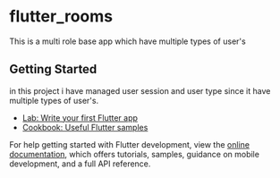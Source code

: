# flutter_rooms

This is a multi role base app which have multiple types of user's

## Getting Started

in this project i have managed user session and user type since it have multiple types of user's.

- [Lab: Write your first Flutter app](https://docs.flutter.dev/get-started/codelab)
- [Cookbook: Useful Flutter samples](https://docs.flutter.dev/cookbook)

For help getting started with Flutter development, view the
[online documentation](https://docs.flutter.dev/), which offers tutorials,
samples, guidance on mobile development, and a full API reference.
